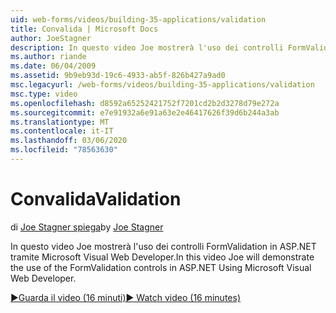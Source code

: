 ```yaml
---
uid: web-forms/videos/building-35-applications/validation
title: Convalida | Microsoft Docs
author: JoeStagner
description: In questo video Joe mostrerà l'uso dei controlli FormValidation in ASP.NET tramite Microsoft Visual Web Developer.
ms.author: riande
ms.date: 06/04/2009
ms.assetid: 9b9eb93d-19c6-4933-ab5f-826b427a9ad0
msc.legacyurl: /web-forms/videos/building-35-applications/validation
msc.type: video
ms.openlocfilehash: d8592a65252421752f7201cd2b2d3278d79e272a
ms.sourcegitcommit: e7e91932a6e91a63e2e46417626f39d6b244a3ab
ms.translationtype: MT
ms.contentlocale: it-IT
ms.lasthandoff: 03/06/2020
ms.locfileid: "78563630"
---
```

# <a name="validation"></a><span data-ttu-id="47dda-103">Convalida</span><span class="sxs-lookup"><span data-stu-id="47dda-103">Validation</span></span>

<span data-ttu-id="47dda-104">di [Joe Stagner spiega](https://github.com/JoeStagner)</span><span class="sxs-lookup"><span data-stu-id="47dda-104">by [Joe Stagner](https://github.com/JoeStagner)</span></span>

<span data-ttu-id="47dda-105">In questo video Joe mostrerà l'uso dei controlli FormValidation in ASP.NET tramite Microsoft Visual Web Developer.</span><span class="sxs-lookup"><span data-stu-id="47dda-105">In this video Joe will demonstrate the use of the FormValidation controls in ASP.NET Using Microsoft Visual Web Developer.</span></span>

[<span data-ttu-id="47dda-106">&#9654;Guarda il video (16 minuti)</span><span class="sxs-lookup"><span data-stu-id="47dda-106">&#9654; Watch video (16 minutes)</span></span>](https://channel9.msdn.com/Blogs/ASP-NET-Site-Videos/validation)
